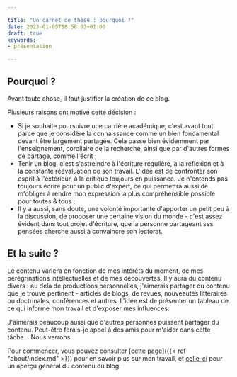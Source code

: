```yaml
---

title: "Un carnet de thèse : pourquoi ?"
date: 2023-01-05T18:58:03+01:00
draft: true
keywords:
- présentation

---
```



## Pourquoi ?

Avant toute chose, il faut justifier la création de ce blog.

Plusieurs raisons ont motivé cette décision :
- Si je souhaite poursuivre une carrière académique, c'est avant tout parce que je considère la connaissance comme un bien fondamental devant être largement partagée. Cela passe bien évidemment par l'enseignement, corollaire de la recherche, ainsi que par d'autres formes de partage, comme l'écrit ;
- Tenir un blog, c'est s'astreindre à l'écriture régulière, à la réflexion et à la constante réévaluation de son travail. L'idée est de confronter son esprit à l'extérieur, à la critique toujours en puissance. Je n'entends pas toujours écrire pour un public d'expert, ce qui permettra aussi de m'obliger à rendre mon expression la plus compréhensible possible pour toutes & tous ;
- Il y a aussi, sans doute, une volonté importante d'apporter un petit peu à la discussion, de proposer une certaine vision du monde - c'est assez évident dans tout projet d'écriture, que la personne partageant ses pensées cherche aussi à convaincre son lectorat. 


## Et la suite ?

Le contenu variera en fonction de mes intérêts du moment, de mes pérégrinations intellectuelles et de mes découvertes. Il y aura du contenu divers : au delà de productions personnelles, j'aimerais partager du contenu que je trouve pertinent - articles de blogs, de revues, nouveautés littéraires ou doctrinales, conférences et autres. L'idée est de présenter un tableau de ce qui informe mon travail et d'exposer mes influences. 

J'aimerais beaucoup aussi que d'autres personnes puissent partager du contenu. Peut-être ferais-je appel à des amis pour m'aider dans cette tâche... Nous verrons. 

Pour commencer, vous pouvez consulter [cette page]({{< ref "about/index.md" >}}) pour en savoir plus sur mon travail, et [celle-ci]() pour un aperçu général du contenu du blog. 

